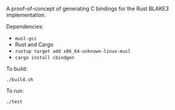 A proof-of-concept of generating C bindings for the Rust BLAKE3 implementation.

Dependencies:

- `musl-gcc`
- Rust and Cargo
- `rustup target add x86_64-unknown-linux-musl`
- `cargo install cbindgen`

To build:

```
./build.sh
```

To run:

```
./test
```
